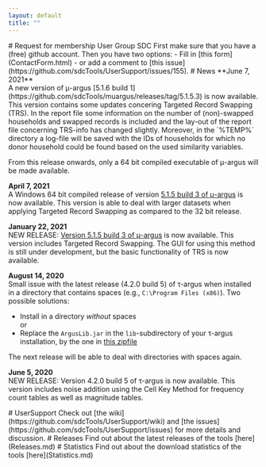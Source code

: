 ```yaml
---
layout: default
title: ""
---
```


<a name="Membership">
# Request for membership User Group SDC
First make sure that you have a (free) github account. 
Then you have two options:
- Fill in [this form](ContactForm.html) 
- or add a comment to [this issue](https://github.com/sdcTools/UserSupport/issues/155).

<a name="News">
# News
**June 7, 2021** <br>
A new version of &mu;-argus [5.1.6 build 1](https://github.com/sdcTools/muargus/releases/tag/5.1.5.3) is now available. This version contains some updates concering Targeted Record Swapping (TRS). In the report file some information on the number of (non)-swapped households and swapped records is included and the lay-out of the report file concerning TRS-info has changed slightly. Moreover, in the `%TEMP%` directory a log-file will be saved with the IDs of households for which no donor household could be found based on the used similarity variables.
  
From this release onwards, only a 64 bit compiled executable of &mu;-argus will be made available.
  
**April 7, 2021** <br>
A Windows 64 bit compiled release of version [5.1.5 build 3 of &mu;-argus](https://github.com/sdcTools/muargus/releases/tag/5.1.5.3) is now available. This version is able to deal with larger datasets when applying Targeted Record Swapping as compared to the 32 bit release.

**January 22, 2021** <br>
NEW RELEASE: [Version 5.1.5 build 3 of &mu;-argus](https://github.com/sdcTools/muargus/releases/tag/5.1.5.3) is now available. This version includes Targeted Record Swapping. The GUI for using this method is still under development, but the basic functionality of TRS is now available.

**August 14, 2020** <br>
Small issue with the latest release (4.2.0 build 5) of &tau;-argus when installed in a directory that contains spaces (e.g., `C:\Program Files (x86)`). Two possible solutions: 
- Install in a directory _without_ spaces<br>
or
- Replace the `ArgusLib.jar` in the `lib`-subdirectory of your &tau;-argus installation, by the one in [this zipfile](https://github.com/sdcTools/UserSupport/files/5074573/ArgusLib.zip)

The next release will be able to deal with directories with spaces again.

**June 5, 2020** <br>
NEW RELEASE: Version 4.2.0 build 5 of &tau;-argus is now available. This version includes noise addition using the Cell Key Method for frequency count tables as well as magnitude tables.

<a name="Support">
# UserSupport
Check out [the wiki](https://github.com/sdcTools/UserSupport/wiki) 
and [the issues](https://github.com/sdcTools/UserSupport/issues) 
for more details and discussion.

<a name="Releases">
# Releases
Find out about the latest releases of the tools [here](Releases.md)

<a name="Statistics">
# Statistics
Find out about the download statistics of the tools [here](Statistics.md)
